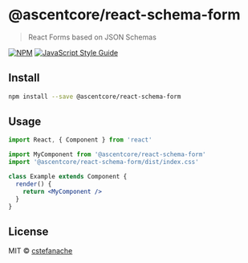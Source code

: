 # @ascentcore/react-schema-form

> React Forms based on JSON Schemas

[![NPM](https://img.shields.io/npm/v/@ascentcore/react-schema-form.svg)](https://www.npmjs.com/package/@ascentcore/react-schema-form) [![JavaScript Style Guide](https://img.shields.io/badge/code_style-standard-brightgreen.svg)](https://standardjs.com)

## Install

```bash
npm install --save @ascentcore/react-schema-form
```

## Usage

```jsx
import React, { Component } from 'react'

import MyComponent from '@ascentcore/react-schema-form'
import '@ascentcore/react-schema-form/dist/index.css'

class Example extends Component {
  render() {
    return <MyComponent />
  }
}
```

## License

MIT © [cstefanache](https://github.com/cstefanache)
